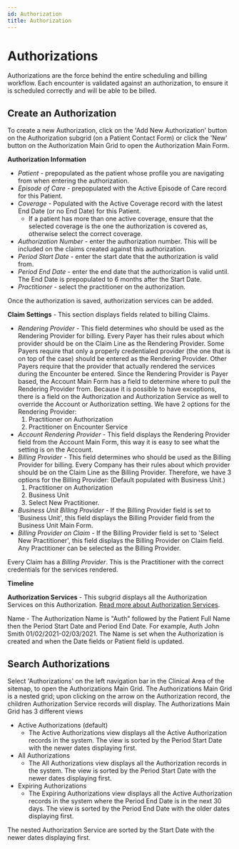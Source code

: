 ```yaml
---
id: Authorization
title: Authorization
---
```


# Authorizations 
Authorizations are the force behind the entire scheduling and billing workflow. Each encounter is validated against an authorization, to ensure it is scheduled correctly and will be able to be billed. 

##  Create an Authorization  

To create a new Authorization, click on the 'Add New Authorization' button on the Authorization subgrid (on a Patient Contact Form) or click the 'New' button on the Authorization Main Grid to open the Authorization Main Form.

**Authorization Information**
- *Patient* - prepopulated as the patient whose profile you are navigating from when entering the authorization.
- *Episode of Care* - prepopulated with the Active Episode of Care record for this Patient. 
- *Coverage* - Populated with the Active Coverage record with the latest End Date (or no End Date) for this Patient.
    - If a patient has more than one active coverage, ensure that the selected coverage is the one the authorization is covered as, otherwise select the correct coverage.
- *Authorization Number* - enter the authorization number. This will be included on the claims created against this authorization.
- *Period Start Date* - enter the start date that the authorization is valid from.
- *Period End Date* - enter the end date that the authorization is valid until. The End Date is prepopulated to 6 months after the Start Date. 
- *Practitioner* - select the practitioner on the authorization.

Once the authorization is saved, authorization services can be added.

**Claim Settings** - This section displays fields related to billing Claims.
- *Rendering Provider* - This field determines who should be used as the Rendering Provider for billing. Every Payer has their rules about which provider should be on the Claim Line as the Rendering Provider. Some Payers require that only a properly credentialed provider (the one that is on top of the case) should be entered as the Rendering Provider. Other Payers require that the provider that actually rendered the services during the Encounter be entered. Since the Rendering Provider is Payer based, the Account Main Form has a field to determine where to pull the Rendering Provider from. Because it is possible to have exceptions, there is a field on the Authorization and Authorization Service as well to override the Account or Authorization setting. We have 2 options for the Rendering Provider: 
    1. Practitioner on Authorization 
    2. Practitioner on Encounter Service
- *Account Rendering Provider* - This field displays the Rendering Provider field from the Account Main Form, this way it is easy to see what the setting is on the Account. 
- *Billing Provider* - This field determines who should be used as the Billing Provider for billing. Every Company has their rules about which provider should be on the Claim Line as the Billing Provider. Therefore, we have 3 options for the Billing Provider: (Default populated with Business Unit.)
    1. Practitioner on Authorization
    2. Business Unit
    3. Select New Practitioner. 
- *Business Unit Billing Provider* - If the Billing Provider field is set to 'Business Unit', this field displays the Billing Provider field from the Business Unit Main Form.
- *Billing Provider on Claim* - If the Billing Provider field is set to 'Select New Practitioner', this field displays the Billing Provider on Claim field. Any Practitioner can be selected as the Billing Provider. 

Every Claim has a *Billing Provider*. This is the Practitioner with the correct credentials for the services rendered.        

**Timeline**

**Authorization Services** - This subgrid displays all the Authorization Services on this Authorization. [Read more about Authorization Services](AuthorizationServices.md). 

Name -  The Authorization Name is "Auth" followed by the Patient Full Name then the Period Start Date and Period End Date. For example, Auth John Smith 01/02/2021-02/03/2021. The Name is set when the Authorization is created and when the Date fields or Patient field is updated.

## Search Authorizations

Select 'Authorizations' on the left navigation bar in the Clinical Area of the sitemap, to open the Authorizations Main Grid. The Authorizations Main Grid is a nested grid; upon clicking on the arrow on the Authorization record, the children Authorization Service records will display. The Authorizations Main Grid has 3 different views
- Active Authorizations (default)
    - The Active Authorizations view displays all the Active Authorization records in the system. The view is sorted by the Period Start Date with the newer dates displaying first. 
- All Authorizations
    - The All Authorizations view displays all the Authorization records in the system. The view is sorted by the Period Start Date with the newer dates displaying first.
- Expiring Authorizations 
    - The Expiring Authorizations view displays all the Active Authorization records in the system where the Period End Date is in the next 30 days. The view is sorted by the Period End Date with the older dates displaying first.

The nested Authorization Service are sorted by the Start Date with the newer dates displaying first.

